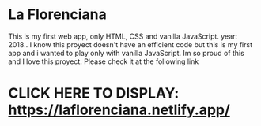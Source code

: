# La Florenciana

This is my first web app, only HTML, CSS and vanilla JavaScript.
year: 2018..
I know this proyect doesn't have an efficient code but this is my first app and i wanted to play only with vanilla JavaScript. Im so proud of this and I love this proyect. Please check it at the following link


# CLICK HERE TO DISPLAY: https://laflorenciana.netlify.app/
